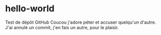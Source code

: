 # hello-world
Test de dépôt GitHub
Coucou j'adore péter et accuser quelqu'un d'autre.
J'ai annulé un commit, j'en fais un autre, pour le plaisir.